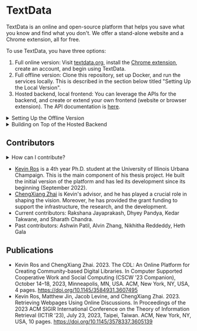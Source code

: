 # TextData
TextData is an online and open-source platform that helps you save what you know and find what you don't. We offer a stand-alone website and a Chrome extension, all for free.


To use TextData, you have three options:

1. Full online version: Visit [textdata.org](https://textdata.org/), install the [Chrome extension](https://chrome.google.com/webstore/detail/the-community-digital-lib/didjjbenidcdopncjajdoeniaplicdee?hl=en&authuser=0), create an account, and begin using TextData.
2. Full offline version: Clone this repository, set up Docker, and run the services locally. This is described in the section below titled "Setting Up the Local Version".
3. Hosted backend, local frontend: You can leverage the APIs for the backend, and create or extend your own frontend (website or browser extension). The API documentation is [here](https://github.com/thecommunitydigitallibrary/cdl-platform/tree/dev/backend).

<details>
<summary>Setting Up the Offline Version</summary>
<br>

## Setting Up the Offline Version
Note that the local version is still under development:

- No data is persisted; once the Docker containers stops, all data is lost.
- "Reset Password" will not work due to no access to SendGrid.

### Requirements for running locally
- [Docker](https://www.docker.com/) and [Docker Compose](https://docs.docker.com/compose/)
- [Docker Desktop](https://www.docker.com/products/docker-desktop/) for Windows
- [Configuring Docker for OpenSearch](https://opensearch.org/docs/latest/install-and-configure/install-opensearch/docker/). If you are running on Windows (and thus using WSL for Docker), then follow [these directions](https://github.com/docker/for-win/issues/5202) for increasing vm.max_map_count.
```
open powershell
wsl -d docker-desktop
sysctl -w vm.max_map_count=262144
```
- With all of the Docker containers, packages, and models, the total size is ~10GB. Without Neural, it is ~3GB.

### Configuring the env files
Copy the following to ``backend\env_local.ini``:

```
api_url=http://localhost
api_port=8080
webpage_port=8080
jwt_secret=0047fa567bbddf121b23d1deaa7ff2af
redis_host=redis
redis_port=6379
redis_password=admin
cdl_uri=mongodb://mongodb:27017/?retryWrites=true&w=majority
cdl_test_uri=mongodb://localhost:27017
db_name=cdl-local
elastic_username=admin
elastic_password=admin
elastic_index_name=submissions
elastic_webpages_index_name=webpages
elastic_domain=http://host.docker.internal:9200/
elastic_domain_backfill=http://localhost:9200/
```

Copy the following to ``frontend\website\.env.local``":
```
NEXT_PUBLIC_FROM_SERVER=http://host.docker.internal:8080/
NEXT_PUBLIC_FROM_CLIENT=http://localhost:8080/
```
Copy the following to ``frontend\extension\.env.local`` ":
```
REACT_APP_URL=http://localhost:8080/
REACT_APP_WEBSITE=http://localhost:8080/
```

### Starting the services

#### Website, backend API, MongoDB, and OpenSearch:

Add the following to ``docker-compose.yml``:

```
services:
    redis:
        image: redis:alpine
        command: redis-server --requirepass admin
        restart: always
        ports:
            - '6379:6379'

    reverseproxy:
        image: reverseproxy
        build:
            context: ./reverseproxy
            dockerfile: Dockerfile-local
        ports:
            - 8080:8080
        restart: always

    mongodb:
        image: mongo
        ports:
            - 27017:27017
        restart: always
        command: mongod --bind_ip 0.0.0.0

    opensearch-node1:
        image: opensearchproject/opensearch:latest
        container_name: opensearch-node1
        environment:
            - cluster.name=opensearch-cluster
            - node.name=opensearch-node1
            - discovery.seed_hosts=opensearch-node1
            - cluster.initial_cluster_manager_nodes=opensearch-node1
            - bootstrap.memory_lock=true
            - DISABLE_SECURITY_PLUGIN=true
            - "OPENSEARCH_JAVA_OPTS=-Xms512m -Xmx512m"
        ulimits:
            memlock:
                soft: -1
                hard: -1
            nofile:
                soft: 65536 # Maximum number of open files for the opensearch user - set to at least 65536
                hard: 65536
        ports:
        - 9200:9200 # REST API

    website:
        depends_on:
            - reverseproxy
        image: website
        build: ./frontend/website
        env_file: ./frontend/website/.env.local
        restart: always
        extra_hosts:
            - "host.docker.internal:host-gateway"

    api:
        depends_on:
            - reverseproxy
            - redis
            - mongodb
            - opensearch-node1
        image: api
        build: ./backend
        restart: always
        env_file: ./backend/env_local.ini

```

Run the docker-compose file: ``docker-compose -f docker-compose.yml up -d --build``

To stop: ``docker-compose -f docker-compose.yml down``


If you would like to add the neural options (reranking, generation), add the following to ``backend\env_local.ini`` and restart docker-compose:

```
neural_api=http://host.docker.internal:9300/
```

Note that the slashes need to be reversed if running on Mac/Linux (above is written for windows).

Then, navigate to the neural folder, add the following to ``env_neural_prod.ini``

```
hf_token=<your huggingface token>
```

Finally, to start the neural docker container (requires GPU), run the following from the ``neural`` folder: 

```
docker build -t .
docker run --gpus --env-file env_neural_prod.ini -p 9300:80 hash_of_above_image
```

#### Extension:
Navigate to ``frontend\extension`` and run ``npm run build``. Then upload the ``build`` file to Chome while using Development Mode.


### Running Test cases
Note: Local Docker containers must be up and running before you run below commands
```
cd <project-directory>\backend
pytest .\tests\test_server.py
```

### Running the Back-Fill script
Note: Local Docker containers must be up and running before you run below commands
```
cd <project-directory>\backend
python .\app\helpers\backfill.py [--env_path] [--type=<"submissions" or "webpages">]
```
Here, `--env_path` is an optional argument that takes the path to the environment file, and the default file considered is `backend\env_local.ini`.

The `--type` is another optional argument that takes two values: `submissions` or `webpages`, and the default value is `submissions`.
</details>

<details>
<summary>Building on Top of the Hosted Backend</summary>
<br>

## Building on Top of the Hosted Backend
See the API documentation [here](https://github.com/thecommunitydigitallibrary/cdl-platform/tree/dev/backend). Please be courteous regarding the amount of API calls so that the backend servers do not get overwhelmed.

</details>


## Contributors
<details>
<summary>How can I contribute?</summary>
<br>
For any single bug fix or small feature: fork this repository, make a pull request, and describe the change in the request.

For a longer-term collaboration, big feature, or large change, please send an email to ``kjros2@illinois.edu``. 
</details>

- [Kevin Ros](https://kevinros.github.io/) is a 4th year Ph.D. student at the University of Illinois Urbana Champaign. This is the main component of his thesis project. He built the initial version of the platform and has led its development since its beginning (September 2022). 
- [ChengXiang Zhai](https://czhai.cs.illinois.edu/) is Kevin's advisor, and he has played a crucial role in shaping the vision. Moreover, he has provided the grant funding to support the infrastructure, the research, and the development.
- Current contributors: Rakshana Jayaprakash, Dhyey Pandya, Kedar Takwane, and Sharath Chandra.
- Past contributors: Ashwin Patil, Alvin Zhang, Nikhitha Reddeddy, Heth Gala




## Publications
- Kevin Ros and ChengXiang Zhai. 2023. The CDL: An Online Platform for Creating Community-based Digital Libraries. In Computer Supported Cooperative Work and Social Computing (CSCW ’23 Companion), October 14–18, 2023, Minneapolis, MN, USA. ACM, New York, NY, USA, 4 pages. https://doi.org/10.1145/3584931.3607495
- Kevin Ros, Matthew Jin, Jacob Levine, and ChengXiang Zhai. 2023. Retrieving Webpages Using Online Discussions. In Proceedings of the 2023 ACM SIGIR International Conference on the Theory of Information Retrieval (ICTIR ’23), July 23, 2023, Taipei, Taiwan. ACM, New York, NY, USA, 10 pages. https://doi.org/10.1145/3578337.3605139